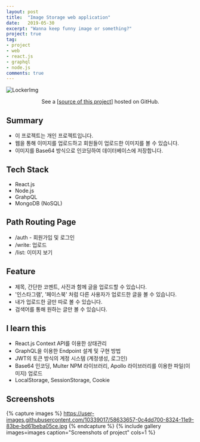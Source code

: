 ```yaml
---
layout: post
title:  "Image Storage web application"
date:   2019-05-30
excerpt: "Wanna keep funny image or something?"
project: true
tag:
- project
- web
- react.js
- graphql
- node.js
comments: true
---
```


![LockerImg](https://user-images.githubusercontent.com/10339017/58633752-69e22380-8324-11e9-8a1f-fbe2d0f51c65.png)
<center>See a [<a href="https://github.com/skqoaudgh/Web-graphQL-React-BakjeStorage">source of this project</a>] hosted on GitHub.</center>


## Summary
* 이 프로젝트는 개인 프로젝트입니다.
* 웹을 통해 이미지를 업로드하고 회원들이 업로드한 이미지를 볼 수 있습니다.
* 이미지를 Base64 방식으로 인코딩하여 데이터베이스에 저장합니다.


## Tech Stack
* React.js
* Node.js
* GrahpQL
* MongoDB (NoSQL)


## Path Routing Page
* /auth - 회원가입 및 로그인
* /write: 업로드
* /list: 이미지 보기


## Feature
* 제목, 간단한 코멘트, 사진과 함께 글을 업로드할 수 있습니다.
* '인스타그램', '페이스북' 처럼 다른 사용자가 업로드한 글을 볼 수 있습니다.
* 내가 업로드한 글만 따로 볼 수 있습니다.
* 검색어를 통해 원하는 글만 볼 수 있습니다.


## I learn this
* React.js Context API를 이용한 상태관리
* GraphQL을 이용한 Endpoint 설계 및 구현 방법
* JWT의 토큰 방식의 계정 시스템 (계정생성, 로그인)
* Base64 인코딩, Multer NPM 라이브러리, Apollo 라이브러리를 이용한 파일(이미지) 업로드
* LocalStorage, SessionStorage, Cookie


## Screenshots
{% capture images %}
	https://user-images.githubusercontent.com/10339017/58633657-0c4dd700-8324-11e9-83be-bd61beba05ce.jpg
{% endcapture %}
{% include gallery images=images caption="Screenshots of project" cols=1 %}
